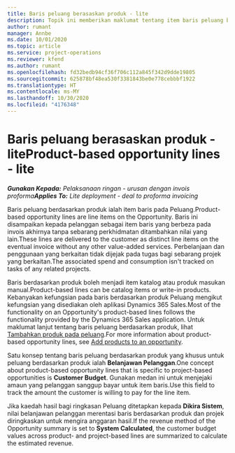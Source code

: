 ```yaml
---
title: Baris peluang berasaskan produk - lite
description: Topik ini memberikan maklumat tentang item baris peluang berdasarkan produk dalam Project Operations.
author: rumant
manager: Annbe
ms.date: 10/01/2020
ms.topic: article
ms.service: project-operations
ms.reviewer: kfend
ms.author: rumant
ms.openlocfilehash: fd32bedb94cf36f706c112a845f342d9dde19805
ms.sourcegitcommit: 625878bf48ea530f3381843be0e778cebbbf1922
ms.translationtype: HT
ms.contentlocale: ms-MY
ms.lasthandoff: 10/30/2020
ms.locfileid: "4176348"
---
```

# <a name="product-based-opportunity-lines---lite"></a><span data-ttu-id="ab136-103">Baris peluang berasaskan produk - lite</span><span class="sxs-lookup"><span data-stu-id="ab136-103">Product-based opportunity lines - lite</span></span>

<span data-ttu-id="ab136-104">_**Gunakan Kepada:** Pelaksanaan ringan - urusan dengan invois proforma_</span><span class="sxs-lookup"><span data-stu-id="ab136-104">_**Applies To:** Lite deployment - deal to proforma invoicing_</span></span>

<span data-ttu-id="ab136-105">Baris peluang berdasarkan produk ialah item baris pada Peluang.</span><span class="sxs-lookup"><span data-stu-id="ab136-105">Product-based opportunity lines are line items on the Opportunity.</span></span> <span data-ttu-id="ab136-106">Baris ini disampaikan kepada pelanggan sebagai item baris yang berbeza pada invois akhirnya tanpa sebarang perkhidmatan ditambahkan nilai yang lain.</span><span class="sxs-lookup"><span data-stu-id="ab136-106">These lines are delivered to the customer as distinct line items on the eventual invoice without any other value-added services.</span></span> <span data-ttu-id="ab136-107">Perbelanjaan dan penggunaan yang berkaitan tidak dijejak pada tugas bagi sebarang projek yang berkaitan.</span><span class="sxs-lookup"><span data-stu-id="ab136-107">The associated spend and consumption isn't tracked on tasks of any related projects.</span></span>

<span data-ttu-id="ab136-108">Baris berdasarkan produk boleh menjadi item katalog atau produk masukan manual.</span><span class="sxs-lookup"><span data-stu-id="ab136-108">Product-based lines can be catalog items or write-in products.</span></span> <span data-ttu-id="ab136-109">Kebanyakan kefungsian pada baris berdasarkan produk Peluang mengikut kefungsian yang disediakan oleh aplikasi Dynamics 365 Sales.</span><span class="sxs-lookup"><span data-stu-id="ab136-109">Most of the functionality on an Opportunity's product-based lines follows the functionality provided by the Dynamics 365 Sales application.</span></span> <span data-ttu-id="ab136-110">Untuk maklumat lanjut tentang baris peluang berdasarkan produk, lihat [Tambahkan produk pada peluang](https://docs.microsoft.com/dynamics365/sales-enterprise/add-products-opportunity).</span><span class="sxs-lookup"><span data-stu-id="ab136-110">For more information about product-based opportunity lines, see [Add products to an opportunity](https://docs.microsoft.com/dynamics365/sales-enterprise/add-products-opportunity).</span></span>

<span data-ttu-id="ab136-111">Satu konsep tentang baris peluang berdasarkan produk yang khusus untuk peluang berdasarkan produk ialah **Belanjawan Pelanggan**.</span><span class="sxs-lookup"><span data-stu-id="ab136-111">One concept about product-based opportunity lines that is specific to project-based opportunities is **Customer Budget**.</span></span> <span data-ttu-id="ab136-112">Gunakan medan ini untuk menjejaki amaun yang pelanggan sanggup bayar untuk item baris.</span><span class="sxs-lookup"><span data-stu-id="ab136-112">Use this field to track the amount the customer is willing to pay for the line item.</span></span>

<span data-ttu-id="ab136-113">Jika kaedah hasil bagi ringkasan Peluang ditetapkan kepada **Dikira Sistem**, nilai belanjawan pelanggan merentasi baris berdasarkan produk dan projek diringkaskan untuk mengira anggaran hasil.</span><span class="sxs-lookup"><span data-stu-id="ab136-113">If the revenue method of the Opportunity summary is set to **System Calculated**, the customer budget values across product- and project-based lines are summarized to calculate the estimated revenue.</span></span>
